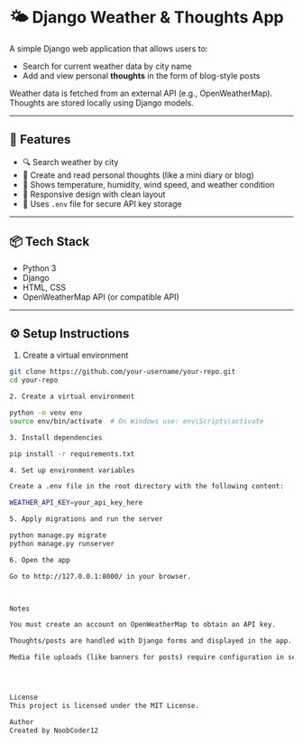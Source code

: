 # 🌤️ Django Weather & Thoughts App

A simple Django web application that allows users to:

- Search for current weather data by city name  
- Add and view personal **thoughts** in the form of blog-style posts  

Weather data is fetched from an external API (e.g., OpenWeatherMap). Thoughts are stored locally using Django models.

---

## 🚀 Features

- 🔍 Search weather by city
- 🧠 Create and read personal thoughts (like a mini diary or blog)
- 📍 Shows temperature, humidity, wind speed, and weather condition
- 🧾 Responsive design with clean layout
- 🔐 Uses `.env` file for secure API key storage

---

## 📦 Tech Stack

- Python 3
- Django
- HTML, CSS
- OpenWeatherMap API (or compatible API)

---

## ⚙️ Setup Instructions

1. Create a virtual environment

```bash
git clone https://github.com/your-username/your-repo.git
cd your-repo

2. Create a virtual environment

python -m venv env
source env/bin/activate  # On Windows use: env\Scripts\activate

3. Install dependencies

pip install -r requirements.txt

4. Set up environment variables

Create a .env file in the root directory with the following content:

WEATHER_API_KEY=your_api_key_here

5. Apply migrations and run the server

python manage.py migrate
python manage.py runserver

6. Open the app

Go to http://127.0.0.1:8000/ in your browser.



Notes

You must create an account on OpenWeatherMap to obtain an API key.

Thoughts/posts are handled with Django forms and displayed in the app.

Media file uploads (like banners for posts) require configuration in settings.py.




License
This project is licensed under the MIT License.

Author
Created by NoobCoder12